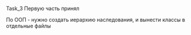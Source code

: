Task_3
Первую часть принял

По ООП - нужно создать иерархию наследования, и вынести классы в отдельные файлы  
